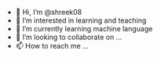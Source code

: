 - 👋 Hi, I’m @shreek08
- 👀 I’m interested in learning and teaching
- 🌱 I’m currently learning machine language
- 💞️ I’m looking to collaborate on ...
- 📫 How to reach me ...

<!---
shreek08/shreek08 is a ✨ special ✨ repository because its `README.md` (this file) appears on your GitHub profile.
You can click the Preview link to take a look at your changes.
--->
